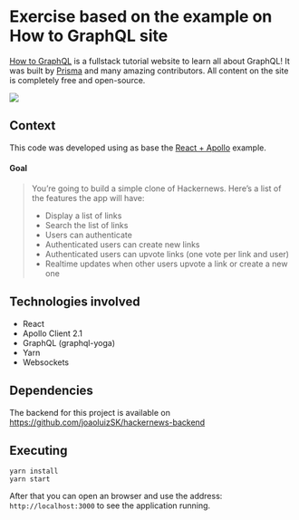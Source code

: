 
# Exercise based on the example on How to GraphQL site

[How to GraphQL](https://www.howtographql.com) is a fullstack tutorial website to learn all about GraphQL! It was built by [Prisma](https://www.prisma.io) and many amazing contributors. All content on the site is completely free and open-source.

[![](http://i.imgur.com/67oYe9q.png)](https://www.howtographql.com)

## Context
This code was developed using as base the [React + Apollo](https://www.howtographql.com/react-apollo/0-introduction/) example.

#### Goal
>You’re going to build a simple clone of Hackernews. Here’s a list of the features the app will have:
> - Display a list of links
> - Search the list of links
> - Users can authenticate
> - Authenticated users can create new links
> - Authenticated users can upvote links (one vote per link and user)
> - Realtime updates when other users upvote a link or create a new one

## Technologies involved
 - React
 - Apollo Client 2.1
 - GraphQL (graphql-yoga)
 - Yarn
 - Websockets
 
## Dependencies
The backend for this project is available on https://github.com/joaoluizSK/hackernews-backend
 
## Executing
 
```
yarn install
yarn start
```

After that you can open an browser and use the address: ```http://localhost:3000``` to see the application running.
